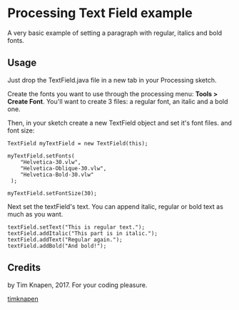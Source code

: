 
# Processing Text Field example

A very basic example of setting a paragraph with regular, italics and bold fonts.


## Usage

Just drop the TextField.java file in a new tab in your Processing sketch.


Create the fonts you want to use through the processing menu: **Tools > Create Font**. You'll want to create 3 files: a regular font, an italic and a bold one.

Then, in your sketch create a new TextField object and set it's font files. and font size:

	TextField myTextField = new TextField(this);
 	
 	myTextField.setFonts(
	    "Helvetica-30.vlw", 
	    "Helvetica-Oblique-30.vlw", 
	    "Helvetica-Bold-30.vlw" 
   	 );
 
  	myTextField.setFontSize(30);
	

Next set the textField's text. You can append italic, regular or bold text as much as you want.

	textField.setText("This is regular text.");
	textField.addItalic("This part is in italic.");
	textField.addText("Regular again.");
	textField.addBold("And bold!");





## Credits
by Tim Knapen, 2017.
For your coding pleasure.

[timknapen](www.timknapen.be)

